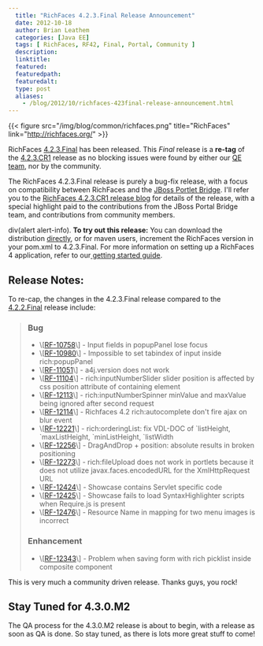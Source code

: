 ```yaml
---
  title: "RichFaces 4.2.3.Final Release Announcement"
  date: 2012-10-18
  author: Brian Leathem
  categories: [Java EE]
  tags: [ RichFaces, RF42, Final, Portal, Community ]
  description:
  linktitle:
  featured:
  featuredpath:
  featuredalt:
  type: post
  aliases:
    - /blog/2012/10/richfaces-423final-release-announcement.html
---
```


{{< figure src="/img/blog/common/richfaces.png" title="RichFaces" link="http://richfaces.org/" >}}

RichFaces [4.2.3.Final](https://issues.jboss.org/secure/ReleaseNote.jspa?projectId=12310341&version=12320368) has been released. This *Final* release is a **re-tag** of the [4.2.3.CR1](https://issues.jboss.org/secure/ReleaseNote.jspa?projectId=12310341&version=12320071) release as no blocking issues were found by either our [QE team](http://blog.pavol.pitonak.com/2012/09/meet-richfaces-qe-team.html), nor by the community.

The RichFaces 4.2.3.Final release is purely a bug-fix release, with a focus on compatibility between RichFaces and the [JBoss Portlet Bridge](http://www.jboss.org/portletbridge). I'll refer you to the [RichFaces 4.2.3.CR1 release blog](http://www.bleathem.ca/blog/2012/10/richfaces-423cr1-release-announcement.html) for details of the release, with a special highlight paid to the contributions from the JBoss Portal Bridge team, and contributions from community members.

div(alert alert-info). **To try out this release:** You can download the distribution [directly](http://www.jboss.org/richfaces/download/stable), or for maven users, increment the RichFaces version in your pom.xml to 4.2.3.Final. For more information on setting up a RichFaces 4 application, refer to our<a href="http://community.jboss.org/wiki/GettingstartedwithRichFaces4x"> getting started guide</a>.

Release Notes:
--------------

To re-cap, the changes in the 4.2.3.Final release compared to the [4.2.2.Final](http://stage.bleathem.ca/blog/2012/05/richfaces-422final-release-announcement.html) release include:

<blockquote>
<h3>
Bug

</h3>
<ul>
<li>
\[<a href='https://issues.jboss.org/browse/RF-10758'>RF-10758</a>\] - Input fields in popupPanel lose focus

</li>
<li>
\[<a href='https://issues.jboss.org/browse/RF-10980'>RF-10980</a>\] - Impossible to set tabindex of input inside rich:popupPanel

</li>
<li>
\[<a href='https://issues.jboss.org/browse/RF-11051'>RF-11051</a>\] - a4j.version does not work

</li>
<li>
\[<a href='https://issues.jboss.org/browse/RF-11104'>RF-11104</a>\] - rich:inputNumberSlider slider position is affected by css position attribute of containing element

</li>
<li>
\[<a href='https://issues.jboss.org/browse/RF-12113'>RF-12113</a>\] - rich:inputNumberSpinner minValue and maxValue being ignored after second request

</li>
<li>
\[<a href='https://issues.jboss.org/browse/RF-12114'>RF-12114</a>\] - Richfaces 4.2 rich:autocomplete don't fire ajax on blur event

</li>
<li>
\[<a href='https://issues.jboss.org/browse/RF-12221'>RF-12221</a>\] - rich:orderingList: fix VDL-DOC of `listHeight, `maxListHeight, `minListHeight, `listWidth

</li>
<li>
\[<a href='https://issues.jboss.org/browse/RF-12256'>RF-12256</a>\] - DragAndDrop + position: absolute results in broken positioning

</li>
<li>
\[<a href='https://issues.jboss.org/browse/RF-12273'>RF-12273</a>\] - rich:fileUpload does not work in portlets because it does not utilize javax.faces.encodedURL for the XmlHttpRequest URL

</li>
<li>
\[<a href='https://issues.jboss.org/browse/RF-12424'>RF-12424</a>\] - Showcase contains Servlet specific code

</li>
<li>
\[<a href='https://issues.jboss.org/browse/RF-12425'>RF-12425</a>\] - Showcase fails to load SyntaxHighlighter scripts when Require.js is present

</li>
<li>
\[<a href='https://issues.jboss.org/browse/RF-12476'>RF-12476</a>\] - Resource Name in mapping for two menu images is incorrect

</li>
</ul>
<h3>
Enhancement

</h3>
<ul>
<li>
\[<a href='https://issues.jboss.org/browse/RF-12343'>RF-12343</a>\] - Problem when saving form with rich picklist inside composite component

</li>
</ul>
</blockquote>
This is very much a community driven release. Thanks guys, you rock!

Stay Tuned for 4.3.0.M2
-----------------------

The QA process for the 4.3.0.M2 release is about to begin, with a release as soon as QA is done. So stay tuned, as there is lots more great stuff to come!

